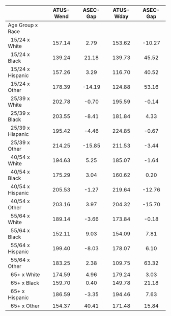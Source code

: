 
|                      |    ATUS-Wend |     ASEC-Gap |    ATUS-Wday |     ASEC-Gap |
| -------------------- | :----------: | :----------: | :----------: | :----------: |
| Age Group x Race     |              |              |              |              |
| &nbsp;&nbsp;15/24 x White |       157.14 |         2.79 |       153.62 |       -10.27 |
| &nbsp;&nbsp;15/24 x Black |       139.24 |        21.18 |       139.73 |        45.52 |
| &nbsp;&nbsp;15/24 x Hispanic |       157.26 |         3.29 |       116.70 |        40.52 |
| &nbsp;&nbsp;15/24 x Other |       178.39 |       -14.19 |       124.88 |        53.16 |
| &nbsp;&nbsp;25/39 x White |       202.78 |        -0.70 |       195.59 |        -0.14 |
| &nbsp;&nbsp;25/39 x Black |       203.55 |        -8.41 |       181.84 |         4.33 |
| &nbsp;&nbsp;25/39 x Hispanic |       195.42 |        -4.46 |       224.85 |        -0.67 |
| &nbsp;&nbsp;25/39 x Other |       214.25 |       -15.85 |       211.53 |        -3.44 |
| &nbsp;&nbsp;40/54 x White |       194.63 |         5.25 |       185.07 |        -1.64 |
| &nbsp;&nbsp;40/54 x Black |       175.29 |         3.04 |       160.62 |         0.20 |
| &nbsp;&nbsp;40/54 x Hispanic |       205.53 |        -1.27 |       219.64 |       -12.76 |
| &nbsp;&nbsp;40/54 x Other |       203.16 |         3.97 |       204.32 |       -15.70 |
| &nbsp;&nbsp;55/64 x White |       189.14 |        -3.66 |       173.84 |        -0.18 |
| &nbsp;&nbsp;55/64 x Black |       152.11 |         9.03 |       154.09 |         7.81 |
| &nbsp;&nbsp;55/64 x Hispanic |       199.40 |        -8.03 |       178.07 |         6.10 |
| &nbsp;&nbsp;55/64 x Other |       183.25 |         2.38 |       109.75 |        63.32 |
| &nbsp;&nbsp;65+ x White |       174.59 |         4.96 |       179.24 |         3.03 |
| &nbsp;&nbsp;65+ x Black |       159.70 |         0.40 |       149.78 |        21.18 |
| &nbsp;&nbsp;65+ x Hispanic |       186.59 |        -3.35 |       194.46 |         7.63 |
| &nbsp;&nbsp;65+ x Other |       154.37 |        40.41 |       171.48 |        15.84 |

